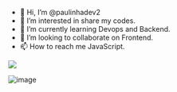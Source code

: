 - 👋 Hi, I’m @paulinhadev2
- 👀 I’m interested in share my codes.
- 🌱 I’m currently learning Devops and Backend.     
- 💞️ I’m looking to collaborate on Frontend.
- 📫 How to reach me JavaScript.

<!---
paulinhadev2/paulinhadev2 is a ✨ special ✨ repository because its `README.md` (this file) appears on your GitHub profile.
You can click the Preview link to take a look at your changes.
--->




<img src = https://user-images.githubusercontent.com/121134832/211650551-3c501542-d151-40e2-8cf5-2ac7d94d41bb.png />


 
<style >

 img{
	display: inline-block;
 }
  
</style>


![image](https://user-images.githubusercontent.com/121134832/211650551-3c501542-d151-40e2-8cf5-2ac7d94d41bb.png)


